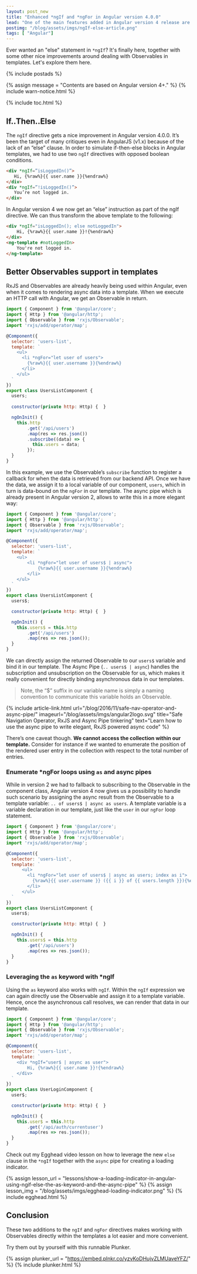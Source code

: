 ```yaml
---
layout: post_new
title: "Enhanced *ngIf and *ngFor in Angular version 4.0.0"
lead: "One of the main features added in Angular version 4 release are an enhanced *ngIf and *ngFor. Let's explore what they give us!"
postimg: "/blog/assets/imgs/ngIf-else-article.png"
tags: [ "Angular"]
---
```


<div class="article-intro">
	Ever wanted an "else" statement in <code>*ngIf</code>? It's finally here, together with some other nice improvements around dealing with Observables in templates. Let's explore them here.
</div>

{% include postads %}

{% assign message = "Contents are based on Angular version 4+." %}
{% include warn-notice.html %}

{% include toc.html %}

## If..Then..Else

The `ngIf` directive gets a nice improvement in Angular version 4.0.0. It’s been the target of many critiques even in AngularJS (v1.x) because of the lack of an “else” clause. In order to simulate if-then-else blocks in Angular templates, we had to use two `ngIf` directives with opposed boolean conditions.

```html
<div *ngIf=”isLoggedIn()”>
   Hi, {%raw%}{{ user.name }}{%endraw%}
</div>
<div *ngIf=”!isLoggedIn()”>
   You’re not logged in.
</div>
```

In Angular version 4 we now get an “else” instruction as part of the ngIf directive. We can thus transform the above template to the following:

```html
<div *ngIf="isLoggedIn(); else notLoggedIn">
    Hi, {%raw%}{{ user.name }}!{%endraw%}
</div>
<ng-template #notLoggedIn>
    You're not logged in.
</ng-template>
```

## Better Observables support in templates

RxJS and Observables are already heavily being used within Angular, even when it comes to rendering async data into a template. When we execute an HTTP call with Angular, we get an Observable in return.

```javascript
import { Component } from '@angular/core';
import { Http } from '@angular/http';
import { Observable } from 'rxjs/Observable';
import 'rxjs/add/operator/map';

@Component({
  selector: 'users-list',
  template: `
    <ul>
      <li *ngFor="let user of users">
        {%raw%}{{ user.username }}{%endraw%}
      </li>
    </ul>
  `
})
export class UsersListComponent {
  users;
  
  constructor(private http: Http) {  }

  ngOnInit() {
    this.http
        .get('/api/users')
        .map(res => res.json())
        .subscribe((data) => {
          this.users = data;
        });
  }
}
```

In this example, we use the Observable’s `subscribe` function to register a callback for when the data is retrieved from our backend API. Once we have the data, we assign it to a local variable of our component, `users`, which in turn is data-bound on the `ngFor` in our template. The async pipe which is already present in Angular version 2, allows to write this in a more elegant way:

```javascript
import { Component } from '@angular/core';
import { Http } from '@angular/http';
import { Observable } from 'rxjs/Observable';
import 'rxjs/add/operator/map';

@Component({
  selector: 'users-list',
  template: `
    <ul>
        <li *ngFor="let user of users$ | async">
            {%raw%}{{ user.username }}{%endraw%}
        </li>
    </ul>
  `
})
export class UsersListComponent {
  users$;

  constructor(private http: Http) {  }

  ngOnInit() {
    this.users$ = this.http
        .get('/api/users')
        .map(res => res.json());
  }
}
```

We can directly assign the returned Observable to our `users$` variable and bind it in our template. The Async Pipe (`.. users$ | async`) handles the subscription and unsubscription on the Observable for us, which makes it really convenient for directly binding asynchronous data in our templates. 

> Note, the “$” suffix in our variable name is simply a naming convention to communicate this variable holds an Observable.

{% include article-link.html
    url="/blog/2016/11/safe-nav-operator-and-async-pipe/"
    imageurl="/blog/assets/imgs/angular2logo.svg"
    title="Safe Navigation Operator, RxJS and Async Pipe tinkering"
    text="Learn how to use the async pipe to write elegant, RxJS powered async code"
%}

There’s one caveat though. **We cannot access the collection within our template.** Consider for instance if we wanted to enumerate the position of the rendered user entry in the collection with respect to the total number of entries. 

### Enumerate *ngFor loops using `as` and async pipes

While in version 2 we had to fallback to subscribing to the Observable in the component class, Angular version 4 now gives us a possibility to handle such scenario by assigning the async result from the Observable to a template variable: `.. of users$ | async as users`. A template variable is a variable declaration in our template, just like the `user` in our `ngFor` loop statement.

```javascript
import { Component } from '@angular/core';
import { Http } from '@angular/http';
import { Observable } from 'rxjs/Observable';
import 'rxjs/add/operator/map';

@Component({
  selector: 'users-list',
  template: `
      <ul>
        <li *ngFor="let user of users$ | async as users; index as i">
          {%raw%}{{ user.username }} ({{ i }} of {{ users.length }}){%endraw%}
        </li>
      </ul>
  `
})
export class UsersListComponent {
  users$;

  constructor(private http: Http) {  }

  ngOnInit() {
    this.users$ = this.http
        .get('/api/users')
        .map(res => res.json());
  }
}
```

### Leveraging the `as` keyword with *ngIf

Using the `as` keyword also works with `ngIf`. Within the `ngIf` expression we can again directly use the Observable and assign it to a template variable. Hence, once the asynchronous call resolves, we can render that data in our template.

```javascript
import { Component } from '@angular/core';
import { Http } from '@angular/http';
import { Observable } from 'rxjs/Observable';
import 'rxjs/add/operator/map';

@Component({
  selector: 'users-list',
  template: `
    <div *ngIf="user$ | async as user">
        Hi, {%raw%}{{ user.name }}!{%endraw%}
    </div>
  `
})
export class UserLoginComponent {
  user$;

  constructor(private http: Http) {  }

  ngOnInit() {
    this.user$ = this.http
        .get('/api/auth/currentuser')
        .map(res => res.json());
  }
}
```

Check out my Egghead video lesson on how to leverage the new `else` clause in the `*ngIf` together with the `async` pipe for creating a loading indicator.

{% assign lesson_url = "lessons/show-a-loading-indicator-in-angular-using-ngif-else-the-as-keyword-and-the-async-pipe" %}
{% assign lesson_img = "/blog/assets/imgs/egghead-loading-indicator.png" %}
{% include egghead.html %}

## Conclusion

These two additions to the `ngIf` and `ngFor` directives makes working with Observables directly within the templates a lot easier and more convenient.

Try them out by yourself with this runnable Plunker.

{% assign plunker_url = "https://embed.plnkr.co/yzvKoDHujvZLMUaveYFZ/" %}
{% include plunker.html %}
